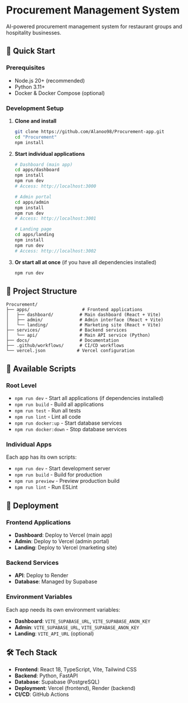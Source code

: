 # Procurement Management System

AI-powered procurement management system for restaurant groups and hospitality businesses.

## 🚀 Quick Start

### Prerequisites
- Node.js 20+ (recommended)
- Python 3.11+
- Docker & Docker Compose (optional)

### Development Setup

1. **Clone and install**
   ```bash
   git clone https://github.com/Alanoo98/Procurement-app.git
   cd "Procurement"
   npm install
   ```

2. **Start individual applications**
   ```bash
   # Dashboard (main app)
   cd apps/dashboard
   npm install
   npm run dev
   # Access: http://localhost:3000
   
   # Admin portal
   cd apps/admin
   npm install
   npm run dev
   # Access: http://localhost:3001
   
   # Landing page
   cd apps/landing
   npm install
   npm run dev
   # Access: http://localhost:3002
   ```

3. **Or start all at once** (if you have all dependencies installed)
   ```bash
   npm run dev
   ```

## 📁 Project Structure

```
Procurement/
├── apps/                    # Frontend applications
│   ├── dashboard/          # Main dashboard (React + Vite)
│   ├── admin/              # Admin interface (React + Vite)
│   └── landing/            # Marketing site (React + Vite)
├── services/               # Backend services
│   └── api/                # Main API service (Python)
├── docs/                   # Documentation
├── .github/workflows/      # CI/CD workflows
└── vercel.json            # Vercel configuration
```

## 🔧 Available Scripts

### Root Level
- `npm run dev` - Start all applications (if dependencies installed)
- `npm run build` - Build all applications
- `npm run test` - Run all tests
- `npm run lint` - Lint all code
- `npm run docker:up` - Start database services
- `npm run docker:down` - Stop database services

### Individual Apps
Each app has its own scripts:
- `npm run dev` - Start development server
- `npm run build` - Build for production
- `npm run preview` - Preview production build
- `npm run lint` - Run ESLint

## 🚀 Deployment

### Frontend Applications
- **Dashboard**: Deploy to Vercel (main app)
- **Admin**: Deploy to Vercel (admin portal)
- **Landing**: Deploy to Vercel (marketing site)

### Backend Services
- **API**: Deploy to Render
- **Database**: Managed by Supabase

### Environment Variables
Each app needs its own environment variables:
- **Dashboard**: `VITE_SUPABASE_URL`, `VITE_SUPABASE_ANON_KEY`
- **Admin**: `VITE_SUPABASE_URL`, `VITE_SUPABASE_ANON_KEY`
- **Landing**: `VITE_API_URL` (optional)

## 🛠️ Tech Stack

- **Frontend**: React 18, TypeScript, Vite, Tailwind CSS
- **Backend**: Python, FastAPI
- **Database**: Supabase (PostgreSQL)
- **Deployment**: Vercel (frontend), Render (backend)
- **CI/CD**: GitHub Actions
